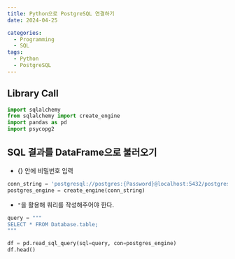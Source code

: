 ```yaml
---
title: Python으로 PostgreSQL 연결하기
date: 2024-04-25

categories:
  - Programming
  - SQL
tags:
  - Python
  - PostgreSQL
---
```


## Library Call
```python
import sqlalchemy
from sqlalchemy import create_engine
import pandas as pd
import psycopg2
```

## SQL 결과를 DataFrame으로 불러오기
- {} 안에 비밀번호 입력
```python
conn_string = 'postgresql://postgres:{Password}@localhost:5432/postgres'
postgres_engine = create_engine(conn_string)
```

- `"`을 활용해 쿼리를 작성해주어야 한다.
```python
query = """
SELECT * FROM Database.table;
"""

df = pd.read_sql_query(sql=query, con=postgres_engine)
df.head()
```
